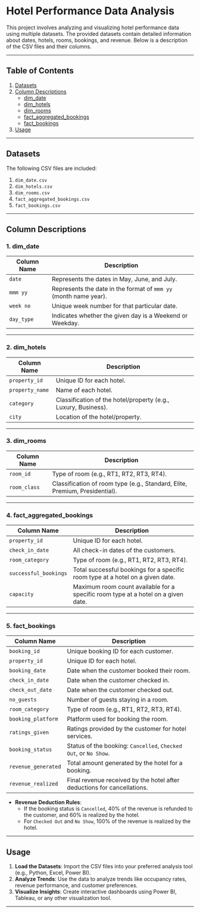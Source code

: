 # Hotel Performance Data Analysis

This project involves analyzing and visualizing hotel performance data using multiple datasets. The provided datasets contain detailed information about dates, hotels, rooms, bookings, and revenue. Below is a description of the CSV files and their columns.

---

## Table of Contents
1. [Datasets](#datasets)
2. [Column Descriptions](#column-descriptions)
   - [dim_date](#dim_date)
   - [dim_hotels](#dim_hotels)
   - [dim_rooms](#dim_rooms)
   - [fact_aggregated_bookings](#fact_aggregated_bookings)
   - [fact_bookings](#fact_bookings)
3. [Usage](#usage)

---

## Datasets

The following CSV files are included:
1. `dim_date.csv`
2. `dim_hotels.csv`
3. `dim_rooms.csv`
4. `fact_aggregated_bookings.csv`
5. `fact_bookings.csv`

---

## Column Descriptions

### 1. dim_date
| Column Name | Description |
|-------------|-------------|
| `date`      | Represents the dates in May, June, and July. |
| `mmm yy`    | Represents the date in the format of `mmm yy` (month name year). |
| `week no`   | Unique week number for that particular date. |
| `day_type`  | Indicates whether the given day is a Weekend or Weekday. |

---

### 2. dim_hotels
| Column Name      | Description |
|------------------|-------------|
| `property_id`    | Unique ID for each hotel. |
| `property_name`  | Name of each hotel. |
| `category`       | Classification of the hotel/property (e.g., Luxury, Business). |
| `city`           | Location of the hotel/property. |

---

### 3. dim_rooms
| Column Name   | Description |
|---------------|-------------|
| `room_id`     | Type of room (e.g., RT1, RT2, RT3, RT4). |
| `room_class`  | Classification of room type (e.g., Standard, Elite, Premium, Presidential). |

---

### 4. fact_aggregated_bookings
| Column Name           | Description |
|-----------------------|-------------|
| `property_id`         | Unique ID for each hotel. |
| `check_in_date`       | All check-in dates of the customers. |
| `room_category`       | Type of room (e.g., RT1, RT2, RT3, RT4). |
| `successful_bookings` | Total successful bookings for a specific room type at a hotel on a given date. |
| `capacity`            | Maximum room count available for a specific room type at a hotel on a given date. |

---

### 5. fact_bookings
| Column Name          | Description |
|----------------------|-------------|
| `booking_id`         | Unique booking ID for each customer. |
| `property_id`        | Unique ID for each hotel. |
| `booking_date`       | Date when the customer booked their room. |
| `check_in_date`      | Date when the customer checked in. |
| `check_out_date`     | Date when the customer checked out. |
| `no_guests`          | Number of guests staying in a room. |
| `room_category`      | Type of room (e.g., RT1, RT2, RT3, RT4). |
| `booking_platform`   | Platform used for booking the room. |
| `ratings_given`      | Ratings provided by the customer for hotel services. |
| `booking_status`     | Status of the booking: `Cancelled`, `Checked Out`, or `No Show`. |
| `revenue_generated`  | Total amount generated by the hotel for a booking. |
| `revenue_realized`   | Final revenue received by the hotel after deductions for cancellations. |

- **Revenue Deduction Rules**:
  - If the booking status is `Cancelled`, 40% of the revenue is refunded to the customer, and 60% is realized by the hotel.
  - For `Checked Out` and `No Show`, 100% of the revenue is realized by the hotel.

---

## Usage

1. **Load the Datasets**: Import the CSV files into your preferred analysis tool (e.g., Python, Excel, Power BI).
2. **Analyze Trends**: Use the data to analyze trends like occupancy rates, revenue performance, and customer preferences.
3. **Visualize Insights**: Create interactive dashboards using Power BI, Tableau, or any other visualization tool.

---
